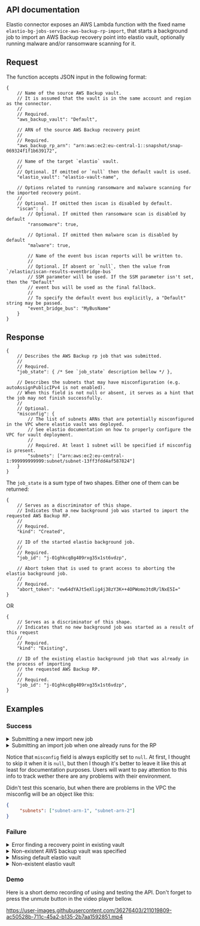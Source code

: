 ## API documentation

Elastio connector exposes an AWS Lambda function with the fixed name `elastio-bg-jobs-service-aws-backup-rp-import`, that starts a background job to import an AWS Backup recovery point into elastio vault, optionally running malware and/or ransomware scanning for it.

## Request
The function accepts JSON input in the following format:

```jsonc
{
    // Name of the source AWS Backup vault.
    // It is assumed that the vault is in the same account and region as the connector.
    //
    // Required.
    "aws_backup_vault": "Default",

    // ARN of the source AWS Backup recovery point
    //
    // Required.
    "aws_backup_rp_arn": "arn:aws:ec2:eu-central-1::snapshot/snap-069324f1f1b639172",

    // Name of the target `elastio` vault.
    //
    // Optional. If omitted or `null` then the default vault is used.
    "elastio_vault": "elastio-vault-name",

    // Options related to running ransomware and malware scanning for the imported recovery point.
    //
    // Optional. If omitted then iscan is disabled by default.
    "iscan": {
        // Optional. If omitted then ransomware scan is disabled by default
        "ransomware": true,

        // Optional. If omitted then malware scan is disabled by default
        "malware": true,

        // Name of the event bus iscan reports will be written to.
        //
        // Optional. If absent or `null`, then the value from `/elastio/iscan-results-eventbridge-bus`
        // SSM parameter will be used. If the SSM parameter isn't set, then the "Default"
        // event bus will be used as the final fallback.
        //
        // To specify the default event bus explicitly, a "Default" string may be passed.
        "event_bridge_bus": "MyBusName"
    }
}
```

## Response

```jsonc
{
    // Describes the AWS Backup rp job that was submitted.
    //
    // Required.
    "job_state": { /* See `job_state` description bellow */ },

    // Describes the subnets that may have misconfiguration (e.g. autoAssignPublicIPv4 is not enabled).
    // When this field is not null or absent, it serves as a hint that the job may not finish successfully.
    //
    // Optional.
    "misconfig": {
        // The list of subnets ARNs that are potentially misconfigured in the VPC where elastio vault was deployed.
        // See elastio documentation on how to properly configure the VPC for vault deployment.
        //
        // Required. At least 1 subnet will be specified if misconfig is present.
        "subnets": ["arn:aws:ec2:eu-central-1:999999999999:subnet/subnet-13ff3fdd4af587824"]
    }
}
```

The `job_state` is a sum type of two shapes. Either one of them can be returned:

```jsonc
{
    // Serves as a discriminator of this shape.
    // Indicates that a new background job was started to import the requested AWS Backup RP.
    //
    // Required.
    "kind": "Created",

    // ID of the started elastio background job.
    //
    // Required.
    "job_id": "j-01ghkcq8g409rxg35x1st6vdzp",

    // Abort token that is used to grant access to aborting the elastio background job.
    //
    // Required.
    "abort_token": "ew64dYAJt5eXlig4j38zY3K++4OPWomo3tdR/lNxE5I="
}
```

OR

```jsonc
{
    // Serves as a discriminator of this shape.
    // Indicates that no new background job was started as a result of this request
    //
    // Required.
    "kind": "Existing",

    // ID of the existing elastio background job that was already in the process of importing
    // the requested AWS Backup RP.
    //
    // Required.
    "job_id": "j-01ghkcq8g409rxg35x1st6vdzp",
}
```

## Examples

### Success

<details>
<summary>Submitting a new import new job</summary>

```
$ aws lambda invoke --function-name elastio-bg-jobs-service-aws-backup-rp-import --cli-binary-format raw-in-base64-out --payload '{ "aws_backup_vault": "Default", "aws_backup_rp_arn": "arn:aws:ec2:eu-central-1::snapshot/snap-069324f1f1b639172" }' out.log.json
{
    "StatusCode": 200,
    "ExecutedVersion": "$LATEST"
}
$ cat out.log.json | jq
```
```json
{
  "job_state": {
    "kind": "Created",
    "job_id": "j-01ghkcq8g409rxg35x1st6vdzp",
    "abort_token": "ew64dYAJt5eXlig4j38zY3K++4OPWomo3tdR/lNxE5I="
  },
  "misconfig": null
}
```

</details>

<details>
<summary>Submitting an import job when one already runs for the RP</summary>

```
$ aws lambda invoke --function-name elastio-bg-jobs-service-aws-backup-rp-import --cli-binary-format raw-in-base64-out --payload '{ "aws_backup_vault": "Default", "aws_backup_rp_arn": "arn:aws:ec2:eu-central-1::snapshot/snap-069324f1f1b639172" }' dbg.json; jq '' dbg.json
{
    "StatusCode": 200,
    "ExecutedVersion": "$LATEST"
}
```
```json
{
  "job_state": {
    "kind": "Existing",
    "job_id": "j-01ghkd2x2q8kg40che9zxr0kxv"
  },
  "misconfig": null
}
```

</details>

Notice that `misconfig` field is always explicitly set to `null`. At first, I thought to skip it when it is `null`, but then I though it's better to leave it like this at least for documentation purposes. Users will want to pay attention to this info to track wether there are any problems with their environment.

Didn't test this scenario, but when there are problems in the VPC the misconfig will be an object like this:
```json
{
     "subnets": ["subnet-arn-1", "subnet-arn-2"]
}
```

### Failure

<details>
<summary>Error finding a recovery point in existing vault</summary>

```
$ aws lambda invoke --function-name elastio-bg-jobs-service-aws-backup-rp-import --cli-binary-format raw-in-base64-out --payload '{ "aws_backup_vault": "Default", "aws_backup_rp_arn": "arn:aws:backup:eu-central-1:528005273388:recoveryPoint:RecoveryPointId" }' dbg.json; open dbg.json
{
    "StatusCode": 200,
    "FunctionError": "Unhandled",
    "ExecutedVersion": "$LATEST"
}
╭──────────────┬─────────────────────────────────────────────────────────────────────────────────────────────────────────────────────────────────────────────────╮
│ errorType    │ &aws_lambda_runtime::error::Error                                                                                                               │
│ errorMessage │ Failed to describe recovery point `arn:aws:backup:eu-central-1:528005273388:recoveryPoint:RecoveryPointId` in AWS Backup vault `Default`        │
│              │                                                                                                                                                 │
│              │ Caused by:                                                                                                                                      │
│              │     0: Failed to describe recovery point `arn:aws:backup:eu-central-1:528005273388:recoveryPoint:RecoveryPointId` in AWS Backup vault `Default` │
│              │     1: ResourceNotFoundException: Cannot find recovery point                                                                                    │
│              │     2: ResourceNotFoundException: Cannot find recovery point                                                                                    │
╰──────────────┴─────────────────────────────────────────────────────────────────────────────────────────────────────────────────────────────────────────────────╯
```
</details>

<details>
<summary>Non-existent AWS backup vault was specified</summary>

```
$ aws lambda invoke --function-name elastio-bg-jobs-service-aws-backup-rp-import --cli-binary-format raw-in-base64-out --payload '{ "aws_backup_vault": "non_existent", "aws_backup_rp_arn": "arn:aws:backup:eu-central-1:528005273388:recoveryPoint:RecoveryPointId" }' dbg.json; open dbg.json
{
    "StatusCode": 200,
    "FunctionError": "Unhandled",
    "ExecutedVersion": "$LATEST"
}
╭──────────────┬────────────────────────────────────────────────────────────────────────────────────────────────────────────────────────────────────────────────────────────────╮
│ errorType    │ &aws_lambda_runtime::error::Error                                                                                                                              │
│ errorMessage │ Failed to describe recovery point `arn:aws:backup:eu-central-1:528005273388:recoveryPoint:RecoveryPointId` in AWS Backup vault `non_existent`                  │
│              │                                                                                                                                                                │
│              │ Caused by:                                                                                                                                                     │
│              │     0: Failed to describe recovery point `arn:aws:backup:eu-central-1:528005273388:recoveryPoint:RecoveryPointId` in AWS Backup vault `non_existent`           │
│              │     1: Error { code: "AccessDeniedException", message: "Insufficient privileges to perform this action.", request_id: "86150926-5cef-4124-9c92-12b8f3abe5d2" } │
│              │     2: Error { code: "AccessDeniedException", message: "Insufficient privileges to perform this action.", request_id: "86150926-5cef-4124-9c92-12b8f3abe5d2" } │
╰──────────────┴────────────────────────────────────────────────────────────────────────────────────────────────────────────────────────────────────────────────────────────────╯
```

</details>

<details>
<summary>Missing default elastio vault</summary>

```
$ aws lambda invoke --function-name elastio-bg-jobs-service-aws-backup-rp-import --cli-binary-format raw-in-base64-out --payload '{ "aws_backup_vault": "Default", "aws_backup_rp_arn": "arn:aws:ec2:eu-central-1::snapshot/snap-069324f1f1b639172" }' out.log.json; open out.log.json
{
    "StatusCode": 200,
    "FunctionError": "Unhandled",
    "ExecutedVersion": "$LATEST"
}
╭──────────────┬─────────────────────────────────────────────────────────────────────────────────────────────────────────╮
│ errorType    │ &aws_lambda_runtime::error::Error                                                                       │
│ errorMessage │ Failed to select elastio vault. No vault was specified in the request and the default one doesn't exist │
╰──────────────┴─────────────────────────────────────────────────────────────────────────────────────────────────────────╯
```

</details>

<details>
<summary>Non-existent elastio vault</summary>

```
$ aws lambda invoke --function-name elastio-bg-jobs-service-aws-backup-rp-import --cli-binary-format raw-in-base64-out --payload '{ "aws_backup_vault": "Default", "aws_backup_rp_arn": "arn:aws:ec2:eu-central-1::snapshot/snap-069324f1f1b639172", "elastio_vault": "invalid-elastio-vault" }' out.log.json; open out.log.json
{
    "StatusCode": 200,
    "FunctionError": "Unhandled",
    "ExecutedVersion": "$LATEST"
}
╭──────────────┬───────────────────────────────────────────────────────╮
│ errorType    │ &aws_lambda_runtime::error::Error                     │
│ errorMessage │ Specified vault "invalid-elastio-vault" doesn't exist │
╰──────────────┴───────────────────────────────────────────────────────╯
```

</details>

### Demo

Here is a short demo recording of using and testing the API. Don't forget to press the unmute button in the video player bellow.

https://user-images.githubusercontent.com/36276403/211019809-ac50528b-711c-45a2-b135-2b7aa1592851.mp4
